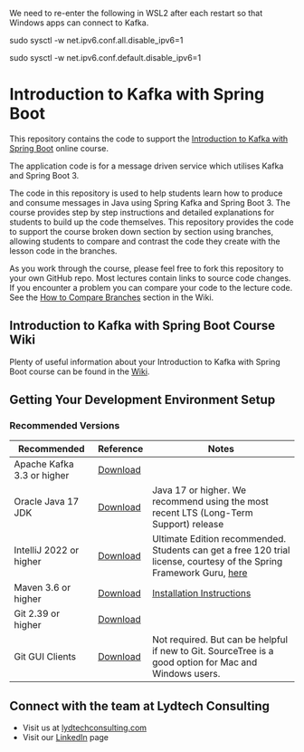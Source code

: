 We need to re-enter the following in WSL2
after each restart so that Windows apps can connect to Kafka.

sudo sysctl -w net.ipv6.conf.all.disable_ipv6=1

sudo sysctl -w net.ipv6.conf.default.disable_ipv6=1

# Introduction to Kafka with Spring Boot

This repository contains the code to support the [Introduction to Kafka with Spring Boot](https://www.udemy.com/course/introduction-to-kafka-with-spring-boot/?referralCode=15118530CA63AD1AF16D) online course.

The application code is for a message driven service which utilises Kafka and Spring Boot 3.

The code in this repository is used to help students learn how to produce and consume messages in Java using Spring Kafka and Spring Boot 3.
The course provides step by step instructions and detailed explanations for students to build up the code themselves.
This repository provides the code to support the course broken down section by section using branches, allowing students to
compare and contrast the code they create with the lesson code in the branches.

As you work through the course, please feel free to fork this repository to your own GitHub repo. Most lectures contain links
to source code changes. If you encounter a problem you can compare your code to the lecture code. See the [How to Compare Branches](https://github.com/lydtechconsulting/introduction-to-kafka-with-spring-boot/wiki#how-to-compare-branches) section in the Wiki.

## Introduction to Kafka with Spring Boot Course Wiki
Plenty of useful information about your Introduction to Kafka with Spring Boot course can be found in the [Wiki](https://github.com/lydtechconsulting/introduction-to-kafka-with-spring-boot/wiki).

## Getting Your Development Environment Setup
### Recommended Versions
| Recommended                | Reference                                                             | Notes                                                                                                                                                                                                                                                          |
|----------------------------|-----------------------------------------------------------------------|----------------------------------------------------------------------------------------------------------------------------------------------------------------------------------------------------------------------------------------------------------------|
| Apache Kafka 3.3 or higher | [Download](https://kafka.apache.org/downloads)                        |                                                                                                                                                                                    |
| Oracle Java 17 JDK         | [Download](https://www.oracle.com/java/technologies/downloads/#java17) | Java 17 or higher. We recommend using the most recent LTS (Long-Term Support) release                                                                                                                                                                          |
| IntelliJ 2022 or higher    | [Download](https://www.jetbrains.com/idea/download/)                  | Ultimate Edition recommended. Students can get a free 120 trial license, courtesy of the Spring Framework Guru, [here](https://github.com/springframeworkguru/spring5webapp/wiki/Which-IDE-to-Use%3F#how-do-i-get-the-free-120-day-trial-to-intellij-ultimate) |
| Maven 3.6 or higher        | [Download](https://maven.apache.org/download.cgi)                     | [Installation Instructions](https://maven.apache.org/install.html)                                                                                                                                                                                             |                                                                                                                 | **Note:** Use Version 5 or higher if using Java 11                                                                                                                                                                     |
| Git 2.39 or higher         | [Download](https://git-scm.com/downloads)                             |                                                                                                                                                                                                                                                                | 
| Git GUI Clients            | [Download](https://git-scm.com/downloads/guis)                        | Not required. But can be helpful if new to Git. SourceTree is a good option for Mac and Windows users.                                                                                                                                                         |

## Connect with the team at Lydtech Consulting
* Visit us at [lydtechconsulting.com](https://www.lydtechconsulting.com/)
* Visit our [LinkedIn](https://www.linkedin.com/company/lydtech-consulting) page
